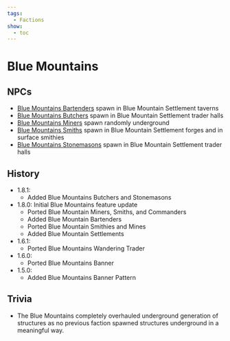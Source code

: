```yaml
---
tags:
  - Factions
show:
  - toc
---
```


####

# Blue Mountains

## NPCs
- [Blue Mountains Bartenders](/Extended-Wiki/wiki/Blue_Dwarven_Bartender) spawn in Blue Mountain Settlement taverns
- [Blue Mountains Butchers](/Extended-Wiki/wiki/Blue_Dwarven_Butcher) spawn in Blue Mountain Settlement trader halls
- [Blue Mountains Miners](/Extended-Wiki/wiki/Blue_Dwarven_Miner) spawn randomly underground
- [Blue Mountains Smiths](/Extended-Wiki/wiki/Blue_Dwarven_Smith) spawn in Blue Mountain Settlement forges and in surface smithies
- [Blue Mountains Stonemasons](/Extended-Wiki/wiki/Blue_Dwarven_Stonemason) spawn in Blue Mountain Settlement trader halls

## History
- 1.8.1:
    - Added Blue Mountains Butchers and Stonemasons
- 1.8.0: Initial Blue Mountains feature update
    - Ported Blue Mountain Miners, Smiths, and Commanders
    - Added Blue Mountain Bartenders
    - Ported Blue Mountain Smithies and Mines
    - Added Blue Mountain Settlements
- 1.6.1:
    - Ported Blue Mountains Wandering Trader
- 1.6.0:
    - Ported Blue Mountains Banner
- 1.5.0:
    - Added Blue Mountains Banner Pattern

## Trivia

- The Blue Mountains completely overhauled underground generation of structures as no previous faction spawned structures underground in a meaningful way.